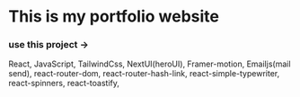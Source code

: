 <h1>This is my portfolio website</h1>
<h3>use this project -></h3>
<p>React, JavaScript, TailwindCss, NextUI(heroUI), Framer-motion, Emailjs(mail send), react-router-dom, react-router-hash-link, react-simple-typewriter, react-spinners, react-toastify, </p>
